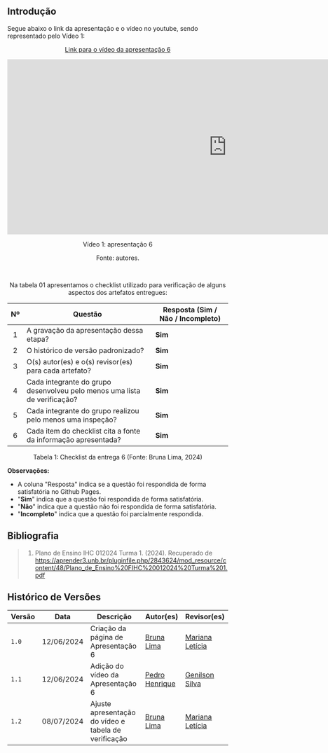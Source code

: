 ## Introdução

<p>Segue abaixo o link da apresentação e o vídeo no youtube, sendo representado pelo Vídeo 1:</p>

<center>

[Link para o vídeo da apresentação 6](https://www.youtube.com/watch?v=QxFZtbuAVRs)

<iframe width="1000vw" height="400vh" src="https://www.youtube.com/embed/QxFZtbuAVRs" title="Apresentação 6.1 - Verificação (CBMERJ)" frameborder="0" allow="accelerometer; autoplay; clipboard-write; encrypted-media; gyroscope; picture-in-picture; web-share" referrerpolicy="strict-origin-when-cross-origin" allowfullscreen></iframe>

<p>Vídeo 1: apresentação 6</p>
Fonte: autores.

<br><p>Na tabela 01 apresentamos o checklist utilizado para verificação de alguns aspectos dos artefatos entregues:</p>

| Nº | Questão | Resposta (Sim / Não / Incompleto)|
|:--:|---------|----------------------------------|
| 1  | A gravação da apresentação dessa etapa? | **Sim** |
| 2  | O histórico de versão padronizado? | **Sim**  | 
| 3  | O(s) autor(es) e o(s) revisor(es) para cada artefato? | **Sim** |
| 4  | Cada integrante do grupo desenvolveu pelo menos uma lista de verificação? | **Sim** |
| 5  | Cada integrante do grupo realizou pelo menos uma inspeção? | **Sim** |
| 6  | Cada item do checklist cita a fonte da informação apresentada? | **Sim** |

<p>Tabela 1: Checklist da entrega 6 (Fonte: Bruna Lima, 2024)</p>

</center>

**Observações:**

* A coluna "Resposta" indica se a questão foi respondida de forma satisfatória no Github Pages.
* "**Sim**" indica que a questão foi respondida de forma satisfatória.
* "**Não**" indica que a questão não foi respondida de forma satisfatória.
* "**Incompleto**" indica que a questão foi parcialmente respondida.

## Bibliografia
> 1. Plano de Ensino IHC 012024 Turma 1. (2024). Recuperado de https://aprender3.unb.br/pluginfile.php/2843624/mod_resource/content/48/Plano_de_Ensino%20FIHC%20012024%20Turma%201.pdf

## Histórico de Versões

| Versão |    Data    | Descrição                                 | Autor(es)                                       | Revisor(es)                                    |
| ------ | :--------: | ----------------------------------------- | ----------------------------------------------- | ---------------------------------------------- |
| `1.0`   | 12/06/2024 | Criação da página de Apresentação 6     | [Bruna Lima](https://github.com/libruna) |   [Mariana Letícia](https://github.com/Marianannn) | 
| `1.1`   | 12/06/2024 | Adição do vídeo da Apresentação 6      | [Pedro Henrique](https://github.com/PedroHhenriq) |  [Genilson Silva](https://github.com/GenilsonJrs)   | 
| `1.2`   | 08/07/2024 | Ajuste apresentação do vídeo e tabela de verificação | [Bruna Lima](https://github.com/libruna) | [Mariana Letícia](https://github.com/Marianannn) |
